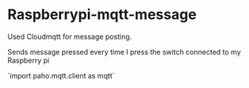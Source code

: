 # Raspberrypi-mqtt-message


Used Cloudmqtt for message posting.

Sends message pressed every time I press the switch connected to my Raspberry pi


\`import paho.mqtt.client as mqtt\`
